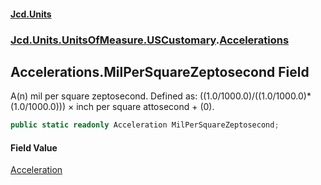 #### [Jcd.Units](index.md 'index')
### [Jcd.Units.UnitsOfMeasure.USCustomary](Jcd.Units.UnitsOfMeasure.USCustomary.md 'Jcd.Units.UnitsOfMeasure.USCustomary').[Accelerations](Accelerations.md 'Jcd.Units.UnitsOfMeasure.USCustomary.Accelerations')

## Accelerations.MilPerSquareZeptosecond Field

A(n) mil per square zeptosecond. Defined as: ((1.0/1000.0)/((1.0/1000.0)*(1.0/1000.0))) × inch per square attosecond + (0).

```csharp
public static readonly Acceleration MilPerSquareZeptosecond;
```

#### Field Value
[Acceleration](Acceleration.md 'Jcd.Units.UnitTypes.Acceleration')